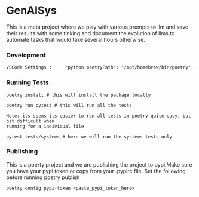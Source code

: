 # GenAISys

This is a meta project where we play with various prompts to llm and save their results with some tinking and document the evolution of llms to automate tasks that would take several hours otherwise.

### Development

    VSCode Settings :     "python.poetryPath": "/opt/homebrew/bin/poetry",
    

### Running Tests

    poetry install # this will install the package locally

    poetry run pytest # this will run all the tests

    Note: its seems its easier to run all tests in poetry quite easy, but bit difficult when
    running for a individual file

    pytest tests/systems # here we will run the systems tests only 

### Publishing

This is a poerty project and we are publishing the project to pypi.Make sure you have your pypi token or copy from your .pypirc file. Set the following before running poetry publish

    poetry config pypi-token <paste_pypi_token_here>


